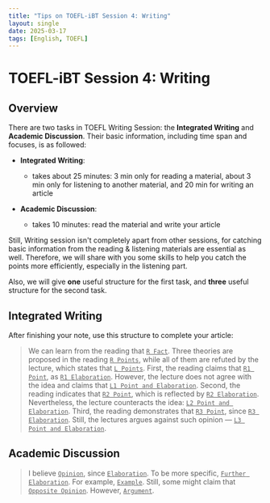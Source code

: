 ```yaml
---
title: "Tips on TOEFL-iBT Session 4: Writing"
layout: single
date: 2025-03-17
tags: [English, TOEFL]
---
```

# TOEFL-iBT Session 4: Writing

## Overview

There are two tasks in TOEFL Writing Session: the **Integrated Writing** and **Academic Discussion**. Their basic information, including time span and focuses, is as followed:

- **Integrated Writing**: 
    - takes about 25 minutes: 3 min only for reading a material, about 3 min only for listening to another material, and 20 min for writing an article

- **Academic Discussion**:
    - takes 10 minutes: read the material and write your article

Still, Writing session isn't completely apart from other sessions, for catching basic information from the reading & listening materials are essential as well. Therefore, we will share with you some skills to help you catch the points more efficiently, especially in the listening part.

Also, we will give **one** useful structure for the first task, and **three** useful structure for the second task.

## Integrated Writing

After finishing your note, use this structure to complete your article:


> We can learn from the reading that <u>`R Fact`</u>. Three theories are proposed in the reading <u>`R Points`</u>, while all of them are refuted by the lecture, which states that <u>`L Points`</u>.
> First, the reading claims that <u>`R1 Point`</u>, as <u>`R1 Elaboration`</u>. However, the lecture does not agree with the idea and claims that <u>`L1 Point and Elaboration`</u>.
> Second, the reading indicates that <u>`R2 Point`</u>, which is reflected by <u>`R2 Elaboration`</u>. Nevertheless, the lecture counteracts the idea: <u>`L2 Point and Elaboration`</u>.
> Third, the reading demonstrates that <u>`R3 Point`</u>, since <u>`R3 Elaboration`</u>. Still, the lectures argues against such opinion — <u>`L3 Point and Elaboration`</u>.

## Academic Discussion


> I believe <u>`Opinion`</u>, since <u>`Elaboration`</u>.
> To be more specific, <u>`Further Elaboration`</u>.
> For example, <u>`Example`</u>.
> Still, some might claim that <u>`Opposite Opinion`</u>. However, <u>`Argument`</u>.
